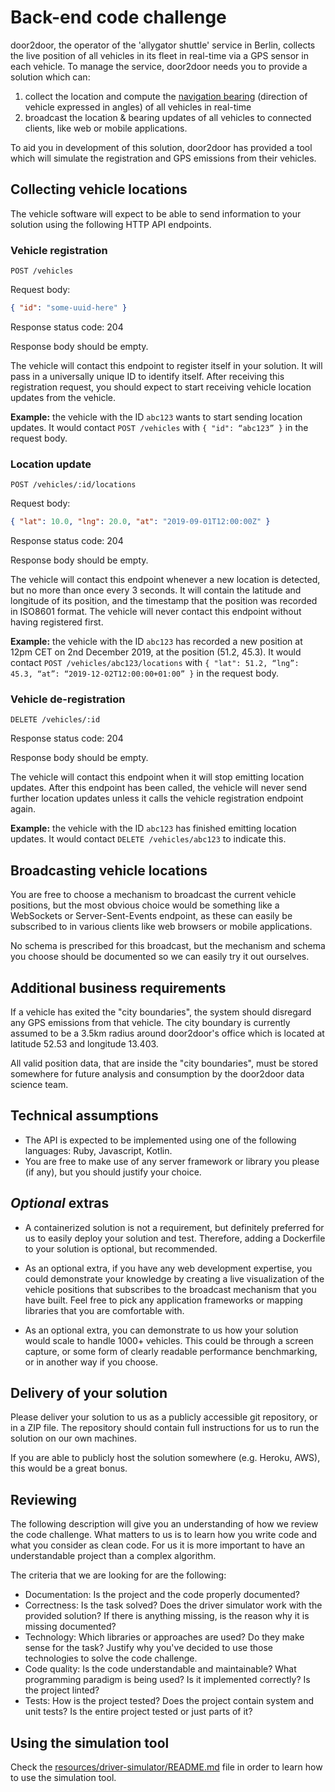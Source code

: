 # Back-end code challenge

door2door, the operator of the 'allygator shuttle' service in Berlin, collects the live position of all vehicles in its fleet in real-time via a GPS sensor in each vehicle. To manage the service, door2door needs you to provide a solution which can:

1. collect the location and compute the [navigation bearing](https://en.wikipedia.org/wiki/Bearing_(navigation)) (direction of vehicle expressed in angles) of all vehicles in real-time
2. broadcast the location & bearing updates of all vehicles to connected clients, like web or mobile applications.

To aid you in development of this solution, door2door has provided a tool which will simulate the registration and GPS emissions from their vehicles.

## Collecting vehicle locations

The vehicle software will expect to be able to send information to your solution using the following HTTP API endpoints.

### Vehicle registration

`POST /vehicles`

Request body:

```json
{ "id": "some-uuid-here" }
```

Response status code: 204

Response body should be empty.

The vehicle will contact this endpoint to register itself in your solution. It will pass in a universally unique ID to identify itself. After receiving this registration request, you should expect to start receiving vehicle location updates from the vehicle.

**Example:** the vehicle with the ID `abc123` wants to start sending location updates. It would contact `POST /vehicles` with ``{ "id": “abc123” }`` in the request body.

### Location update

`POST /vehicles/:id/locations`

Request body:

```json
{ "lat": 10.0, "lng": 20.0, "at": "2019-09-01T12:00:00Z" }
```

Response status code: 204

Response body should be empty.

The vehicle will contact this endpoint whenever a new location is detected, but no more than once every 3 seconds. It will contain the latitude and longitude of its position, and the timestamp that the position was recorded in ISO8601 format. The vehicle will never contact this endpoint without having registered first.

**Example:** the vehicle with the ID `abc123` has recorded a new position at 12pm CET on 2nd December 2019, at the position (51.2, 45.3). It would contact `POST /vehicles/abc123/locations` with ``{ "lat": 51.2, “lng”: 45.3, “at”: “2019-12-02T12:00:00+01:00” }`` in the request body.

### Vehicle de-registration

`DELETE /vehicles/:id`

Response status code: 204

Response body should be empty.

The vehicle will contact this endpoint when it will stop emitting location updates. After this endpoint has been called, the vehicle will never send further location updates unless it calls the vehicle registration endpoint again.

**Example:** the vehicle with the ID `abc123` has finished emitting location updates. It would contact `DELETE /vehicles/abc123` to indicate this.

## Broadcasting vehicle locations

You are free to choose a mechanism to broadcast the current vehicle positions, but the most obvious choice would be something like a WebSockets or Server-Sent-Events endpoint, as these can easily be subscribed to in various clients like web browsers or mobile applications.

No schema is prescribed for this broadcast, but the mechanism and schema you choose should be documented so we can easily try it out ourselves.

## Additional business requirements

If a vehicle has exited the "city boundaries", the system should disregard any GPS emissions from that vehicle. The city boundary is currently assumed to be a 3.5km radius around door2door's office which is located at latitude 52.53 and longitude 13.403.

All valid position data, that are inside the "city boundaries", must be stored somewhere for future analysis and consumption by the door2door data science team.

## Technical assumptions

* The API is expected to be implemented using one of the following languages: Ruby, Javascript, Kotlin.
* You are free to make use of any server framework or library you please (if any), but you should justify your choice.

## _Optional_ extras

* A containerized solution is not a requirement, but definitely preferred for us to easily deploy your solution and test. Therefore, adding a Dockerfile to your solution is optional, but recommended.

* As an optional extra, if you have any web development expertise, you could demonstrate your knowledge by creating a live visualization of the vehicle positions that subscribes to the broadcast mechanism that you have built. Feel free to pick any application frameworks or mapping libraries that you are comfortable with.

* As an optional extra, you can demonstrate to us how your solution would scale to handle 1000+ vehicles. This could be through a screen capture, or some form of clearly readable performance benchmarking, or in another way if you choose.

## Delivery of your solution

Please deliver your solution to us as a publicly accessible git repository, or in a ZIP file. The repository should contain full instructions for us to run the solution on our own machines.

If you are able to publicly host the solution somewhere (e.g. Heroku, AWS), this would be a great bonus.

## Reviewing

The following description will give you an understanding of how we review the code challenge. What matters to us is to learn how you write code and what you consider as clean code. For us it is more important to have an understandable project than a complex algorithm.

The criteria that we are looking for are the following:

- Documentation: Is the project and the code properly documented?
- Correctness: Is the task solved? Does the driver simulator work with the provided solution? If there is anything missing, is the reason why it is missing documented?
- Technology: Which libraries or approaches are used? Do they make sense for the task? Justify why you've decided to use those technologies to solve the code challenge.
- Code quality: Is the code understandable and maintainable? What programming paradigm is being used? Is it implemented correctly? Is the project linted?
- Tests: How is the project tested? Does the project contain system and unit tests? Is the entire project tested or just parts of it?

## Using the simulation tool

Check the [resources/driver-simulator/README.md](../resources/driver-simulator/README.md) file in order to learn how to use the simulation tool.
